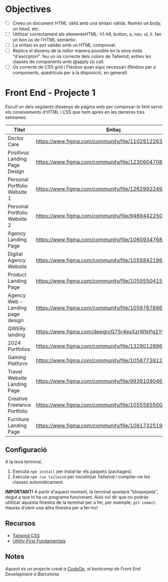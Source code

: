 # Objectives
- [ ] Creeu un document HTML vàlid amb una sintaxi vàlida. Només un body, un head, etc.
- [ ] Utilitzar correctament els elementsHTML: h1-h6, button, a, nav, ul, li. fan un bon ús de l'HTML semàntic. 
- [ ] La sintaxi es pot validar amb un HTML comprovat.
- [ ] Replica el disseny de la millor manera possible en la seva mida "d'escriptori". feu un ús correcte dels colors de Tailwind, extreu les classes de components amb @apply (si cal)
- [ ] Ús correcte de CSS grid i Flexbox quan sigui necessari (flexbox per a components, quadrícula per a la disposició, en general)

# Front End - Projecte 1

Escull un dels següents dissenys de pàgina web per composar-lo fent servir els coneixements d'HTML i CSS que hem après en les darreres tres setmanes:

| **Títol**                        | **Enllaç**                                               |
| -------------------------------- | -------------------------------------------------------- |
| Doctor Care                      | https://www.figma.com/community/file/1102912263666619803 |
| Positivus Landing Page Design    | https://www.figma.com/community/file/1230604708032389430 |
| Personal Portfolio Website 1     | https://www.figma.com/community/file/1262992249991763120 |
| Personal Portfolio Website 2     | https://www.figma.com/community/file/946944225031473055  |
| Agency Landing Page              | https://www.figma.com/community/file/1060934768189771297 |
| Digital Agency Website           | https://www.figma.com/community/file/1058842196634115002 |
| Product Landing Page             | https://www.figma.com/community/file/1059550415816505412 |
| Agency Web - Landing page design | https://www.figma.com/community/file/1058767686059595687 |
| QWERy landing                    | https://www.figma.com/design/G75r4esXzrWtkPq1Yyhjrk      |
| 2024 Portfolios                  | https://www.figma.com/community/file/1329012896288066125 |
| Gaming Platform                  | https://www.figma.com/community/file/1058773912152023976 |
| Travel Website Landing Page      | https://www.figma.com/community/file/993910904620677970  |
| Creative Freelance Portfolio     | https://www.figma.com/community/file/1055585500471619711 |
| Furniture Landing Page           | https://www.figma.com/community/file/1061732519182077733 |

## Configuració

A la teva terminal,

1. Executa `npm install` per instal·lar els paquets (packages).
2. Executa `npm run tailwind` per inicialitzar Tailwind i compilar-ne les classes automàticament.

**IMPORTANT!** A partir d'aquest moment, la terminal quedarà "bloquejada", degut a que hi ha un programa funcionant. Això vol dir que no podràs utilitzar aquesta finestra de la terminal per a fer, per exemple, `git commit`. Hauràs d'obrir una altra finestra per a fer-ho!

## Recursos

- [Tailwind CSS](https://tailwindcss.com/)
- [Utility-First Fundamentals](https://tailwindcss.com/docs/utility-first)

## Notes

_Aquest és un projecte creat a [CodeOp](http://CodeOp.tech), al bootcamp de Front End Development a Barcelona._
